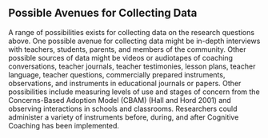 ## Possible Avenues for Collecting Data

A range of possibilities exists for collecting data on the research questions above. One possible avenue for collecting data might be in-depth interviews with teachers, students, parents, and members of the community. Other possible sources of data might be videos or audiotapes of coaching conversations, teacher journals, teacher testimonies, lesson plans, teacher language, teacher questions, commercially prepared instruments, observations, and instruments in educational journals or papers. Other possibilities include measuring levels of use and stages of concern from the Concerns-Based Adoption Model (CBAM) (Hall and Hord 2001) and observing interactions in schools and classrooms. Researchers could administer a variety of instruments before, during, and after Cognitive Coaching has been implemented.